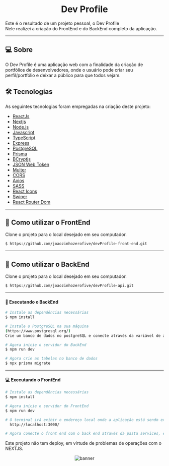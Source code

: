 <p align="center">
  <h1 align="center">Dev Profile</h1>
</p>

Este é o resultado de um projeto pessoal, o Dev Profile
<br>
Nele realizei a criação do FrontEnd e do BackEnd completo da aplicação.

___

## 💻 Sobre
O Dev Profile é uma aplicação web com a finalidade da criação de portfólios de desenvolvedores, onde o usuário pode criar seu perfil/portfólio e deixar a público para que todos vejam. 


## 🛠 Tecnologias

As seguintes tecnologias foram empregadas na criação deste projeto:

- [ReactJs](https://reactjs.org)
- [Nextjs](https://nextjs.org/)
- [Node.js](https://nodejs.org/en/)
- [Javascript](https://developer.mozilla.org/pt-BR/docs/Web/JavaScript)
- [TypeScript](https://www.typescriptlang.org/)
- [Express](https://expressjs.com)
- [PostgreSQL](https://www.postgresql.org/)
- [Prisma](https://www.prisma.io/)
- [BCryptjs](https://www.npmjs.com/package/bcryptjs)
- [JSON Web Token](https://www.npmjs.com/package/jsonwebtoken)
- [Multer](https://www.npmjs.com/package/multer)
- [CORS](https://www.npmjs.com/package/cors)
- [Axios](https://www.npmjs.com/package/axios)
- [SASS](https://sass-lang.com/)
- [React Icons](https://react-icons.github.io/react-icons/)
- [Swiper](https://swiperjs.com/)
- [React Router Dom](https://react-icons.github.io/react-icons/)

___

## 🚀 Como utilizar o FrontEnd

Clone o projeto para o local desejado em seu computador.

```bash
$ https://github.com/joaozinhozerofive/devProfile-front-end.git
```
___
## 🚀 Como utilizar o BackEnd

Clone o projeto para o local desejado em seu computador.

```bash
$ https://github.com/joaozinhozerofive/devProfile-api.git
```
___

#### 🚧 Executando o BackEnd
```bash
# Instale as dependências necessárias
$ npm install

# Instale o PostgreSQL na sua máquina 
(https://www.postgresql.org/)
Crie um banco de dados no postgreSQL e conecte através da variável de ambiente DATABASE_URL=

# Agora inicie o servidor do BackEnd
$ npm run dev

# Agora crie as tabelas no banco de dados
$ npx prisma migrate
```
___

#### 💻 Executando o FrontEnd
```bash
# Instale as dependências necessárias
$ npm install

# Agora inicie o servidor do FrontEnd
$ npm run dev

# O terminal irá exibir o endereço local onde a aplicação está sendo executada. Basta digitar o mesmo endereço em seu navegador preferido. O endereço usado na criação do projeto foi este:
  http://localhost:3000/

# Agora conecte o front end com o back end através da pasta services, em baseURL, coloque a url que o back end está rodando, ex: "http://localhost:3030".


```
Este projeto não tem deploy, em virtude de problemas de operações com o NEXTJS.

<p align="center">
    <img align="center" src="https://private-user-images.githubusercontent.com/124640745/290680987-4419122f-7605-4f2a-abd4-9a110a8f2aff.png?jwt=eyJhbGciOiJIUzI1NiIsInR5cCI6IkpXVCJ9.eyJpc3MiOiJnaXRodWIuY29tIiwiYXVkIjoicmF3LmdpdGh1YnVzZXJjb250ZW50LmNvbSIsImtleSI6ImtleTUiLCJleHAiOjE3MDgzODk2MjcsIm5iZiI6MTcwODM4OTMyNywicGF0aCI6Ii8xMjQ2NDA3NDUvMjkwNjgwOTg3LTQ0MTkxMjJmLTc2MDUtNGYyYS1hYmQ0LTlhMTEwYThmMmFmZi5wbmc_WC1BbXotQWxnb3JpdGhtPUFXUzQtSE1BQy1TSEEyNTYmWC1BbXotQ3JlZGVudGlhbD1BS0lBVkNPRFlMU0E1M1BRSzRaQSUyRjIwMjQwMjIwJTJGdXMtZWFzdC0xJTJGczMlMkZhd3M0X3JlcXVlc3QmWC1BbXotRGF0ZT0yMDI0MDIyMFQwMDM1MjdaJlgtQW16LUV4cGlyZXM9MzAwJlgtQW16LVNpZ25hdHVyZT03Y2M5MjM2YThjNzNmNjNiY2JjZTQzN2E4ODk0ODdmYjIwMDJiOTZmOWNjYzNiOTRjMzNmNjE4NTVjZmIxYzg1JlgtQW16LVNpZ25lZEhlYWRlcnM9aG9zdCZhY3Rvcl9pZD0wJmtleV9pZD0wJnJlcG9faWQ9MCJ9.h1ipDYQka3IRWBFapvYZEkNjKJubBhPnIE1se6Oywo8" alt="banner"/>
</p>
